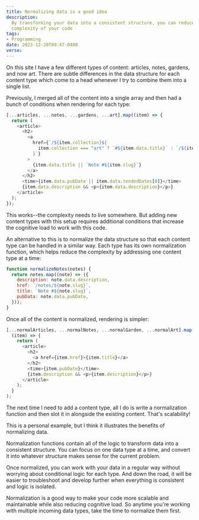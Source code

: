 ```yaml
---
title: Normalizing data is a good idea
description:
  By transforming your data into a consistent structure, you can reduce the
  complexity of your code
tags:
- Programming
date: 2023-12-20T09:47-0400
verse:
---
```


On this site I have a few different types of content: articles, notes, gardens,
and now art. There are subtle differences in the data structure for each content
type which come to a head whenever I try to combine them into a single list.

Previously, I merged all of the content into a single array and then had a bunch
of conditions when rendering for each type:

```js
[...articles, ...notes, ...gardens, ...art].map((item) => {
  return (
    <article>
      <h2>
        <a
          href={`/${item.collection}${
            item.collection === "art" ? `#${item.data.title}` : `/${item.slug}`
          }`}
        >
          {item.data.title || `Note #${item.slug}`}
        </a>
      </h2>
      <time>{item.data.pubDate || item.data.tendedDates[0]}</time>
      {item.data.description && <p>{item.data.description}</p>}
    </article>
  );
});
```

This works--the complexity needs to live somewhere. But adding new content types
with this setup requires additional conditions that increase the cognitive load
to work with this code.

An alternative to this is to normalize the data structure so that each content
type can be handled in a similar way. Each type has its own normalization
function, which helps reduce the complexity by addressing one content type at a
time:

```js
function normalizeNotes(notes) {
  return notes.map((note) => ({
    description: note.data.description,
    href: `/notes/${note.slug}`,
    title: `Note #${note.slug}`,
    pubData: note.data.pubDate,
  }));
}
```

Once all of the content is normalized, rendering is simpler:

```js
[...normalArticles, ...normalNotes, ...normalGarden, ...normalArt].map(
  (item) => {
    return (
      <article>
        <h2>
          <a href={item.href}>{item.title}</a>
        </h2>
        <time>{item.pubDate}</time>
        {item.description && <p>{item.description}</p>}
      </article>
    );
  }
);
```

The next time I need to add a content type, all I do is write a normalization
function and then slot it in alongside the existing content. That's scalability!

This is a personal example, but I think it illustrates the benefits of
normalizing data.

Normalization functions contain all of the logic to transform data into a
consistent structure. You can focus on one data type at a time, and convert it
into whatever structure makes sense for the current problem.

Once normalized, you can work with your data in a regular way without worrying
about conditional logic for each type. And down the road, it will be easier to
troubleshoot and develop further when everything is consistent and logic is
isolated.

Normalization is a good way to make your code more scalable and maintainable
while also reducing cognitive load. So anytime you're working with multiple
incoming data types, take the time to normalize them first.
